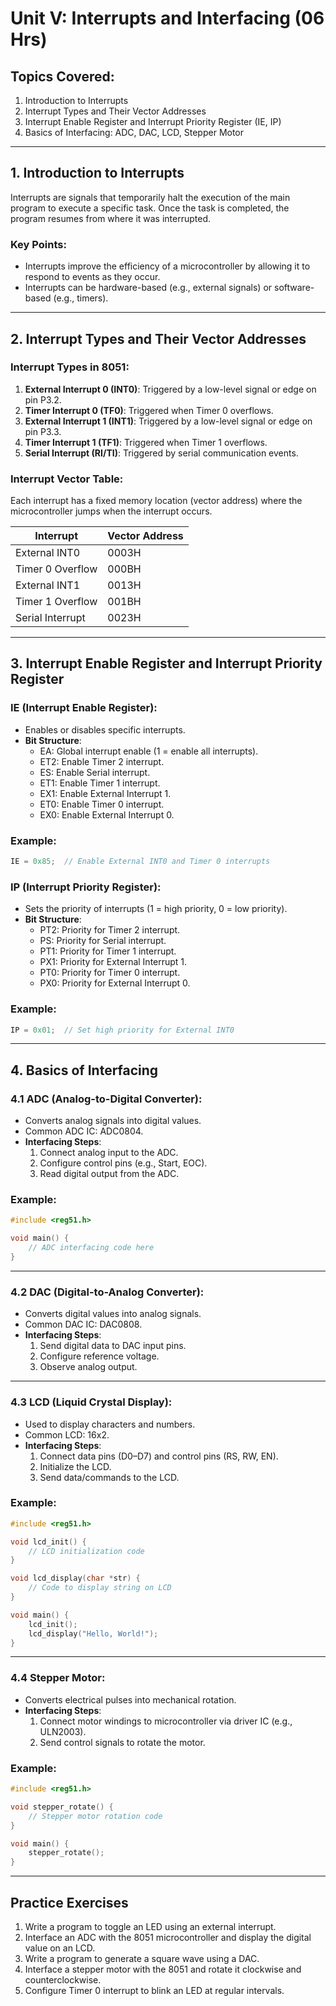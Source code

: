 
# Unit V: Interrupts and Interfacing (06 Hrs)

## Topics Covered:
1. Introduction to Interrupts  
2. Interrupt Types and Their Vector Addresses  
3. Interrupt Enable Register and Interrupt Priority Register (IE, IP)  
4. Basics of Interfacing: ADC, DAC, LCD, Stepper Motor  

---

## 1. Introduction to Interrupts

Interrupts are signals that temporarily halt the execution of the main program to execute a specific task. Once the task is completed, the program resumes from where it was interrupted.

### Key Points:
- Interrupts improve the efficiency of a microcontroller by allowing it to respond to events as they occur.
- Interrupts can be hardware-based (e.g., external signals) or software-based (e.g., timers).

---

## 2. Interrupt Types and Their Vector Addresses

### Interrupt Types in 8051:
1. **External Interrupt 0 (INT0)**: Triggered by a low-level signal or edge on pin P3.2.
2. **Timer Interrupt 0 (TF0)**: Triggered when Timer 0 overflows.
3. **External Interrupt 1 (INT1)**: Triggered by a low-level signal or edge on pin P3.3.
4. **Timer Interrupt 1 (TF1)**: Triggered when Timer 1 overflows.
5. **Serial Interrupt (RI/TI)**: Triggered by serial communication events.

### Interrupt Vector Table:
Each interrupt has a fixed memory location (vector address) where the microcontroller jumps when the interrupt occurs.

| Interrupt         | Vector Address |
|-------------------|----------------|
| External INT0     | 0003H          |
| Timer 0 Overflow  | 000BH          |
| External INT1     | 0013H          |
| Timer 1 Overflow  | 001BH          |
| Serial Interrupt  | 0023H          |

---

## 3. Interrupt Enable Register and Interrupt Priority Register

### IE (Interrupt Enable Register):
- Enables or disables specific interrupts.
- **Bit Structure**:
  - EA: Global interrupt enable (1 = enable all interrupts).
  - ET2: Enable Timer 2 interrupt.
  - ES: Enable Serial interrupt.
  - ET1: Enable Timer 1 interrupt.
  - EX1: Enable External Interrupt 1.
  - ET0: Enable Timer 0 interrupt.
  - EX0: Enable External Interrupt 0.

### Example:
```c
IE = 0x85;  // Enable External INT0 and Timer 0 interrupts
```

### IP (Interrupt Priority Register):
- Sets the priority of interrupts (1 = high priority, 0 = low priority).
- **Bit Structure**:
  - PT2: Priority for Timer 2 interrupt.
  - PS: Priority for Serial interrupt.
  - PT1: Priority for Timer 1 interrupt.
  - PX1: Priority for External Interrupt 1.
  - PT0: Priority for Timer 0 interrupt.
  - PX0: Priority for External Interrupt 0.

### Example:
```c
IP = 0x01;  // Set high priority for External INT0
```

---

## 4. Basics of Interfacing

### 4.1 ADC (Analog-to-Digital Converter):
- Converts analog signals into digital values.
- Common ADC IC: ADC0804.
- **Interfacing Steps**:
  1. Connect analog input to the ADC.
  2. Configure control pins (e.g., Start, EOC).
  3. Read digital output from the ADC.

### Example:
```c
#include <reg51.h>

void main() {
    // ADC interfacing code here
}
```

---

### 4.2 DAC (Digital-to-Analog Converter):
- Converts digital values into analog signals.
- Common DAC IC: DAC0808.
- **Interfacing Steps**:
  1. Send digital data to DAC input pins.
  2. Configure reference voltage.
  3. Observe analog output.

---

### 4.3 LCD (Liquid Crystal Display):
- Used to display characters and numbers.
- Common LCD: 16x2.
- **Interfacing Steps**:
  1. Connect data pins (D0–D7) and control pins (RS, RW, EN).
  2. Initialize the LCD.
  3. Send data/commands to the LCD.

### Example:
```c
#include <reg51.h>

void lcd_init() {
    // LCD initialization code
}

void lcd_display(char *str) {
    // Code to display string on LCD
}

void main() {
    lcd_init();
    lcd_display("Hello, World!");
}
```

---

### 4.4 Stepper Motor:
- Converts electrical pulses into mechanical rotation.
- **Interfacing Steps**:
  1. Connect motor windings to microcontroller via driver IC (e.g., ULN2003).
  2. Send control signals to rotate the motor.

### Example:
```c
#include <reg51.h>

void stepper_rotate() {
    // Stepper motor rotation code
}

void main() {
    stepper_rotate();
}
```

---

## Practice Exercises

1. Write a program to toggle an LED using an external interrupt.
2. Interface an ADC with the 8051 microcontroller and display the digital value on an LCD.
3. Write a program to generate a square wave using a DAC.
4. Interface a stepper motor with the 8051 and rotate it clockwise and counterclockwise.
5. Configure Timer 0 interrupt to blink an LED at regular intervals.

